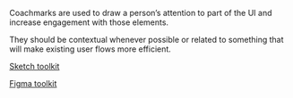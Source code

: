 Coachmarks are used to draw a person’s attention to part of the UI and increase engagement with those elements.

They should be contextual whenever possible or related to something that will make existing user flows more efficient.

[Sketch toolkit]()

[Figma toolkit]()
